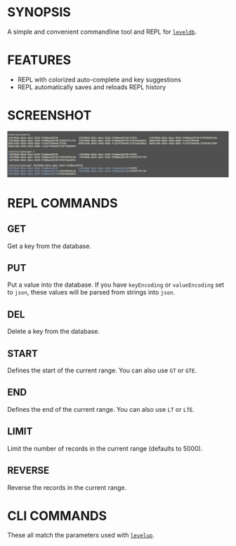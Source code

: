 # SYNOPSIS
A simple and convenient commandline tool and REPL for [`leveldb`](http://leveldb.org/).

# FEATURES
- REPL with colorized auto-complete and key suggestions
- REPL automatically saves and reloads REPL history

# SCREENSHOT
![screenshot](/docs/screenshot.png)

# REPL COMMANDS

## GET <key>
Get a key from the database.

## PUT <key> <value>
Put a value into the database. If you have `keyEncoding` or `valueEncoding`
set to `json`, these values will be parsed from strings into `json`.

## DEL <key>
Delete a key from the database.

## START <key-pattern>
Defines the start of the current range. You can also use `GT` or `GTE`.

## END <key-pattern>
Defines the end of the current range. You can also use `LT` or `LTE`.

## LIMIT <number>
Limit the number of records in the current range (defaults to 5000).

## REVERSE
Reverse the records in the current range.

# CLI COMMANDS
These all match the parameters used with [`levelup`](https://github.com/rvagg/node-levelup).

